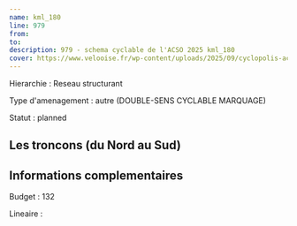 ```yaml
---
name: kml_180 
line: 979
from: 
to:  
description: 979 - schema cyclable de l'ACSO 2025 kml_180 
cover: https://www.velooise.fr/wp-content/uploads/2025/09/cyclopolis-acso-default.jpg
---
```

Hierarchie : Reseau structurant

Type d'amenagement : autre (DOUBLE-SENS CYCLABLE MARQUAGE)

Statut : planned

## Les troncons (du Nord au Sud)

## Informations complementaires

Budget  : 132 

Lineaire :

